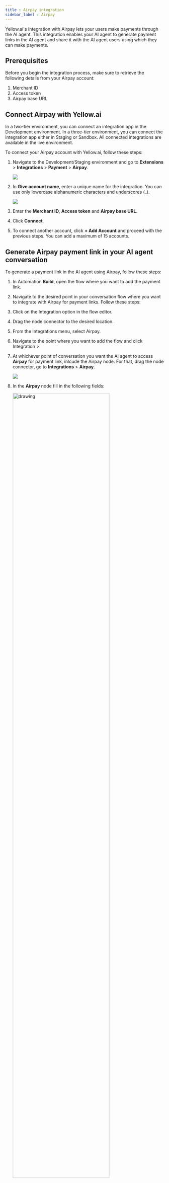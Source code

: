 ```yaml
---
title : Airpay integration
sidebar_label : Airpay
---
```


Yellow.ai's integration with Airpay lets your users make payments through the AI agent. This integration enables your AI agent to generate payment links in the AI agent and share it with the AI agent users using which they can make payments.

## Prerequisites

Before you begin the integration process, make sure to retrieve the following details from your Airpay account:

1. Merchant ID
2. Access token
3. Airpay base URL

## Connect Airpay with Yellow.ai

In a two-tier environment, you can connect an integration app in the Development environment. In a three-tier environment, you can connect the integration app either in Staging or Sandbox. All connected integrations are available in the live environment.



To connect your Airpay account with Yellow.ai, follow these steps:

1. Navigate to the Development/Staging environment and go to **Extensions** > **Integrations** > **Payment** > **Airpay**.

   ![](https://cdn.yellowmessenger.com/assets/yellow-docs/airpay.png)

2. In **Give account name**, enter a unique name for the integration. You can use only lowercase alphanumeric characters and underscores (_).

   ![](https://cdn.yellowmessenger.com/assets/yellow-docs/airpay-details.png)

3. Enter the **Merchant ID**, **Access token** and **Airpay base URL**.
4. Click **Connect**. 
5. To connect another account, click **+ Add Account** and proceed with the previous steps. You can add a maximum of 15 accounts.


## Generate Airpay payment link in your AI agent conversation

To generate a payment link in the AI agent using Airpay, follow these steps:

1. In Automation **Build**, open the flow where you want to add the payment link.
2. Navigate to the desired point in your conversation flow where you want to integrate with Airpay for payment links. Follow these steps:

1. Click on the Integration option in the flow editor.
2. Drag the node connector to the desired location.
3. From the Integrations menu, select Airpay.
2. Navigate to the point where you want to add the flow and click Integration > 
2. At whichever point of conversation you want the AI agent to access **Airpay** for payment link, inlcude the Airpay node. For that, drag the node connector, go to **Integrations** > **Airpay**.

   ![](https://i.imgur.com/tFUbjgE.png)

3. In the **Airpay** node fill in the following fields: 

   <img src="https://i.imgur.com/IDVBlq5.png" alt="drawing" width="80%"/>

* **Account name:** Choose the **Airpay** account. If you have only one account, the account name is automatically populated. If you have multiple accounts, the first account added is auto-populated. Select the one you want to use at that moment.
* **Action:** Choose the action to perform, the action available for Airpay is **Generate Payment Link**.

   Once you click the action, the following fields open up. There are two ways by which you can fill these fields:
   
   <img src="https://i.imgur.com/eQMQqOh.png" alt="drawing" width="80%"/>

**Pass dynamic data in variables**

From customers you can collect information and fill these fields. Add [prompt nodes](https://docs.yellow.ai/docs/platform_concepts/studio/build/nodes/prompt-nodes) before the integration node and [store the response of each node in a variable](https://docs.yellow.ai/docs/platform_concepts/studio/build/bot-variables#store-data-in-variables). Then, pass those variables in the respective fields here. 

   <img src="https://i.imgur.com/syCg7jZ.png" alt="drawing" width="80%"/>

**Pass static values**

You type the static values in the fields by clicking **Or** or disabling **Var** option. 

   ![](https://i.imgur.com/crMRLVy.gif)

4. Store the JSON response of the Airpay node in a variable.

   <img src="https://i.imgur.com/1RpVqmu.png" alt="drawing" width="60%"/>

5. [Display the API response](https://docs.yellow.ai/docs/platform_concepts/studio/api/add-api-apinode#display-api-response) in a [message](https://docs.yellow.ai/docs/platform_concepts/studio/build/nodes/message-nodes1/message-nodes) node.

**Sample response:**

``` jsonld
{
  "success": true,
  "invoice_number": "1234745234245",
  "payment_url": "https://abc.invpay.co.in/invoice/OSYzMjc1NQ=="
}
```